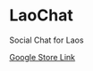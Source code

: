 # LaoChat
Social Chat for Laos

<a href="https://play.google.com/store/apps/details?id=com.laodev.chatapp"> Google Store Link </a>
